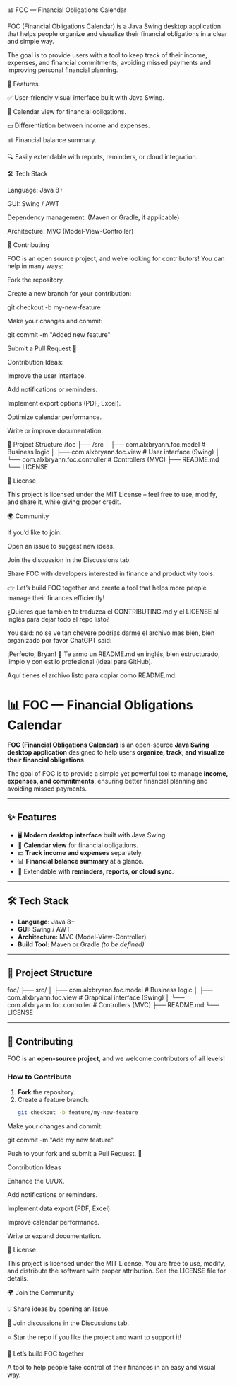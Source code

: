 📊 FOC — Financial Obligations Calendar

FOC (Financial Obligations Calendar) is a Java Swing desktop application that helps people organize and visualize their financial obligations in a clear and simple way.

The goal is to provide users with a tool to keep track of their income, expenses, and financial commitments, avoiding missed payments and improving personal financial planning.

🚀 Features

✅ User-friendly visual interface built with Java Swing.

📅 Calendar view for financial obligations.

💵 Differentiation between income and expenses.

📊 Financial balance summary.

🔍 Easily extendable with reports, reminders, or cloud integration.

🛠️ Tech Stack

Language: Java 8+

GUI: Swing / AWT

Dependency management: (Maven or Gradle, if applicable)

Architecture: MVC (Model-View-Controller)

🤝 Contributing

FOC is an open source project, and we’re looking for contributors!
You can help in many ways:

Fork the repository.

Create a new branch for your contribution:

git checkout -b my-new-feature


Make your changes and commit:

git commit -m "Added new feature"


Submit a Pull Request 🚀

Contribution Ideas:

Improve the user interface.

Add notifications or reminders.

Implement export options (PDF, Excel).

Optimize calendar performance.

Write or improve documentation.

📂 Project Structure
/foc
 ├── /src
 │    ├── com.alxbryann.foc.model      # Business logic
 │    ├── com.alxbryann.foc.view       # User interface (Swing)
 │    └── com.alxbryann.foc.controller # Controllers (MVC)
 ├── README.md
 └── LICENSE

📜 License

This project is licensed under the MIT License – feel free to use, modify, and share it, while giving proper credit.

🌍 Community

If you’d like to join:

Open an issue to suggest new ideas.

Join the discussion in the Discussions tab.

Share FOC with developers interested in finance and productivity tools.

👉 Let’s build FOC together and create a tool that helps more people manage their finances efficiently!

¿Quieres que también te traduzca el CONTRIBUTING.md y el LICENSE al inglés para dejar todo el repo listo?

You said:
no se ve tan chevere podrias darme el archivo mas bien, bien organizado por favor
ChatGPT said:

¡Perfecto, Bryan! 🚀
Te armo un README.md en inglés, bien estructurado, limpio y con estilo profesional (ideal para GitHub).

Aquí tienes el archivo listo para copiar como README.md:

# 📊 FOC — Financial Obligations Calendar  

**FOC (Financial Obligations Calendar)** is an open-source **Java Swing desktop application** designed to help users **organize, track, and visualize their financial obligations**.  

The goal of FOC is to provide a simple yet powerful tool to manage **income, expenses, and commitments**, ensuring better financial planning and avoiding missed payments.  

---

## ✨ Features  

- 🖥️ **Modern desktop interface** built with Java Swing.  
- 📅 **Calendar view** for financial obligations.  
- 💵 **Track income and expenses** separately.  
- 📊 **Financial balance summary** at a glance.  
- 🔔 Extendable with **reminders, reports, or cloud sync**.  

---

## 🛠️ Tech Stack  

- **Language:** Java 8+  
- **GUI:** Swing / AWT  
- **Architecture:** MVC (Model-View-Controller)  
- **Build Tool:** Maven or Gradle *(to be defined)*  

---

## 📂 Project Structure  



foc/
├── src/
│ ├── com.alxbryann.foc.model # Business logic
│ ├── com.alxbryann.foc.view # Graphical interface (Swing)
│ └── com.alxbryann.foc.controller # Controllers (MVC)
├── README.md
└── LICENSE


---

## 🤝 Contributing  

FOC is an **open-source project**, and we welcome contributors of all levels!  

### How to Contribute  
1. **Fork** the repository.  
2. Create a feature branch:  
   ```bash
   git checkout -b feature/my-new-feature


Make your changes and commit:

git commit -m "Add my new feature"


Push to your fork and submit a Pull Request. 🚀

Contribution Ideas

Enhance the UI/UX.

Add notifications or reminders.

Implement data export (PDF, Excel).

Improve calendar performance.

Write or expand documentation.

📜 License

This project is licensed under the MIT License.
You are free to use, modify, and distribute the software with proper attribution.
See the LICENSE
 file for details.

🌍 Join the Community

💡 Share ideas by opening an Issue.

💬 Join discussions in the Discussions tab.

⭐ Star the repo if you like the project and want to support it!

🚀 Let’s build FOC together

A tool to help people take control of their finances in an easy and visual way.
